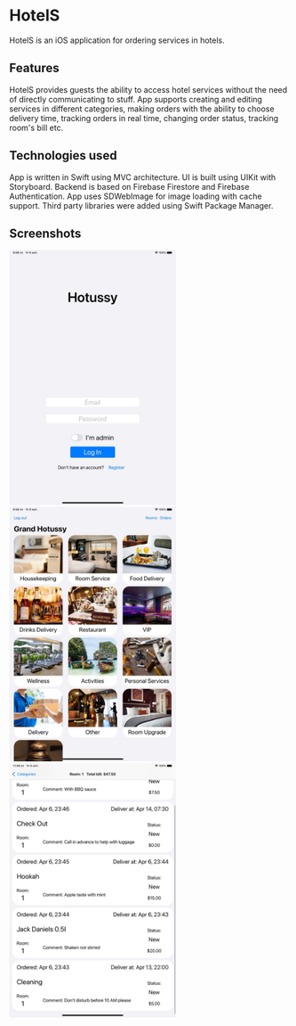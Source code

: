 # HotelS

HotelS is an iOS application for ordering services in hotels.

## Features

HotelS provides guests the ability to access hotel services without the need of directly communicating to stuff. App supports creating and editing services in different categories, making orders with the ability to choose delivery time, tracking orders in real time, changing order status, tracking room's bill etc.

## Technologies used
App is written in Swift using MVC architecture. UI is built using UIKit with Storyboard. Backend is based on Firebase Firestore and Firebase Authentication. App uses SDWebImage for image loading with cache support. Third party libraries were added using Swift Package Manager.

## Screenshots

<span>
    <img src=".github/screenshots/loginScreen.jpg" alt="screenshots/loginScreen" width="300px">
</span>
<span>
    <img src=".github/screenshots/categoriesScreen.jpg" alt="screenshots/categoriesScreen" width="300px">
</span>
<span>
    <img src=".github/screenshots/guestOrdersScreen.jpg" alt="screenshots/guestOrdersScreen" width="300px">
</span>

